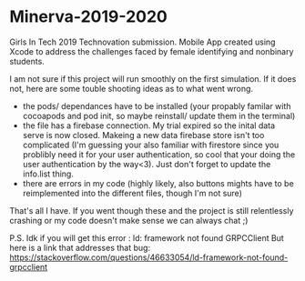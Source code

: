 # Minerva-2019-2020
Girls In Tech 2019 Technovation submission. Mobile App created using Xcode to address the challenges faced by female identifying and nonbinary students.


I am not sure if this project will run smoothly on the first simulation. If it does not, here are some touble shooting ideas as to what went wrong.

- the pods/ dependances have to be installed (your propably familar with cocoapods and pod init, so maybe reinstall/ update them in the terminal)
- the file has a firebase connection. My trial expired so the inital data serve is now closed. Makeing a new data firebase store isn't too complicated (I'm guessing your also familiar with firestore since you problibly need it for your user authentication, so cool that your doing the user authentication by the way<3). Just don't forget to update the info.list thing.
- there are errors in my code (highly likely, also buttons mights have to be reimplemented into the different files, though I'm not sure) 

That's all I have. If you went though these and the project is still relentlessly crashing or my code doesn't make sense we can always chat ;)

P.S. Idk if you will get this error : ld: framework not found GRPCClient
But here is a link that addresses that bug: https://stackoverflow.com/questions/46633054/ld-framework-not-found-grpcclient

